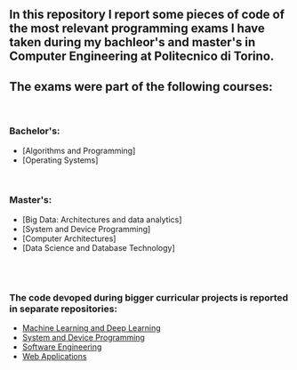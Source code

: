 ## In this repository I report some pieces of code of the most relevant programming exams I have taken during my bachleor's and master's in Computer Engineering at Politecnico di Torino.
## The exams were part of the following courses:
<br>

### Bachelor's:

- [Algorithms and Programming]
- [Operating Systems]

<br>

### Master's:

- [Big Data: Architectures and data analytics]
- [System and Device Programming]
- [Computer Architectures]
- [Data Science and Database Technology]

<br>
<br>

### The code devoped during bigger curricular projects is reported in separate repositories:
- [Machine Learning and Deep Learning](gioele-scaletta/ML-DL-FPAR)
- [System and Device Programming](https://github.com/gioele-scaletta/Graph-Coloring-System-Device-Programming-Project)
- [Software Engineering](https://github.com/gioele-scaletta/EZShop-Software-Engineering-Project)
- [Web Applications](https://github.com/gioele-scaletta/Web-Applications-Exam)